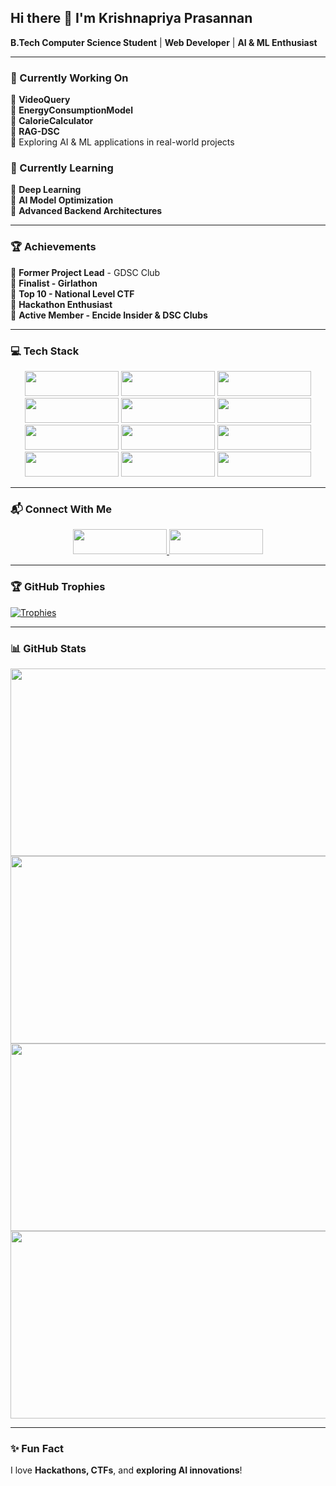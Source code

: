## Hi there 👋 I'm Krishnapriya Prasannan  
**B.Tech Computer Science Student** | **Web Developer** | **AI & ML Enthusiast**  

---

### 🚀 Currently Working On  
🔹 **VideoQuery**  
🔹 **EnergyConsumptionModel**  
🔹 **CalorieCalculator**  
🔹 **RAG-DSC**  
🔹 Exploring AI & ML applications in real-world projects  

### 📖 Currently Learning  
🔹 **Deep Learning**  
🔹 **AI Model Optimization**  
🔹 **Advanced Backend Architectures**  

---

### 🏆 Achievements  
🔹 **Former Project Lead** - GDSC Club  
🔹 **Finalist - Girlathon**  
🔹 **Top 10 - National Level CTF**  
🔹 **Hackathon Enthusiast**  
🔹 **Active Member - Encide Insider & DSC Clubs**

---

### 💻 Tech Stack  
<div align="center">  
  <img src="https://img.shields.io/badge/Python-3776AB?style=for-the-badge&logo=python&logoColor=white" width="150" height="40" />  
  <img src="https://img.shields.io/badge/TensorFlow-FF6F00?style=for-the-badge&logo=tensorflow&logoColor=white" width="150" height="40" />  
  <img src="https://img.shields.io/badge/PyTorch-EE4C2C?style=for-the-badge&logo=pytorch&logoColor=white" width="150" height="40" />  
  <img src="https://img.shields.io/badge/Scikit--Learn-F7931E?style=for-the-badge&logo=scikit-learn&logoColor=white" width="150" height="40" />  
  <img src="https://img.shields.io/badge/Pandas-150458?style=for-the-badge&logo=pandas&logoColor=white" width="150" height="40" />  
  <img src="https://img.shields.io/badge/NumPy-013243?style=for-the-badge&logo=numpy&logoColor=white" width="150" height="40" />  
</div>

<div align="center">  
  <img src="https://img.shields.io/badge/React-20232A?style=for-the-badge&logo=react&logoColor=61DAFB" width="150" height="40" />  
  <img src="https://img.shields.io/badge/Node.js-43853D?style=for-the-badge&logo=node.js&logoColor=white" width="150" height="40" />  
  <img src="https://img.shields.io/badge/Tailwind_CSS-38B2AC?style=for-the-badge&logo=tailwind-css&logoColor=white" width="150" height="40" />  
  <img src="https://img.shields.io/badge/MySQL-4479A1?style=for-the-badge&logo=mysql&logoColor=white" width="150" height="40" />  
  <img src="https://img.shields.io/badge/MongoDB-4EA94B?style=for-the-badge&logo=mongodb&logoColor=white" width="150" height="40" />  
  <img src="https://img.shields.io/badge/Next.js-000000?style=for-the-badge&logo=next.js&logoColor=white" width="150" height="40" />  
</div>

---

### 📬 Connect With Me  
<div align="center">
  <a href="https://linkedin.com/in/krishnapriya-prasannan">
    <img src="https://img.shields.io/badge/LinkedIn-0A66C2?style=for-the-badge&logo=linkedin&logoColor=white" width="150" height="40" />
  </a>
  <a href="mailto:krishnapriyaprasannan1@gmail.com">
    <img src="https://img.shields.io/badge/Email-D14836?style=for-the-badge&logo=gmail&logoColor=white" width="150" height="40" />
  </a>
</div>

---

### 🏆 GitHub Trophies  
[![Trophies](https://github-profile-trophy.vercel.app/?username=Krishnapriya-prasannan&theme=radical&no-frame=true&margin-w=15&column=10&title=Commits,Repositories,Experience,PullRequest,Merged,Contributors,Stars,Issues,&width=2400&height=1000)](https://github.com/ryo-ma/github-profile-trophy)

---

### 📊 GitHub Stats  

<div align="center">
  <img src="https://github-readme-stats.vercel.app/api?username=Krishnapriya-prasannan&show_icons=true&theme=radical" width="600" height="300" />
  <img src="https://github-readme-streak-stats.herokuapp.com/?user=Krishnapriya-prasannan&theme=radical" width="600" height="300" />
</div>

<div align="center">
  <img src="https://github-readme-stats.vercel.app/api/top-langs/?username=Krishnapriya-prasannan&layout=compact&theme=radical" width="600" height="300" />
  <img src="https://github-readme-activity-graph.vercel.app/graph?username=Krishnapriya-prasannan&theme=radical" width="600" height="300" />
</div>

---

### ✨ Fun Fact  
I love **Hackathons, CTFs**, and **exploring AI innovations**!  
